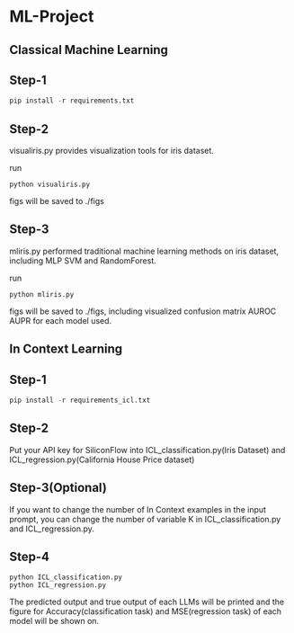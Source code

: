 # ML-Project

## Classical Machine Learning
## Step-1

```python
pip install -r requirements.txt
```

## Step-2

visualiris.py provides visualization tools for iris dataset.

run 

```
python visualiris.py
```

figs will be saved to ./figs

## Step-3

mliris.py performed traditional machine learning methods on iris dataset, including MLP SVM and RandomForest.

run 

```
python mliris.py
```

figs will be saved to ./figs, including visualized confusion matrix AUROC AUPR for each model used.

## In Context Learning
## Step-1

```python
pip install -r requirements_icl.txt
```

## Step-2

Put your API key for SiliconFlow into ICL_classification.py(Iris Dataset) and ICL_regression.py(California House Price dataset)

## Step-3(Optional)

If you want to change the number of In Context examples in the input prompt, you can change the number of variable K in ICL_classification.py and ICL_regression.py.

## Step-4

```
python ICL_classification.py
python ICL_regression.py
```
The predicted output and true output of each LLMs will be printed and the figure for Accuracy(classification task) and MSE(regression task) of each model will be shown on.
